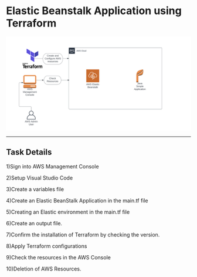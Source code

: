 # Elastic Beanstalk Application using Terraform


![Chart](assets/Chart.png)

<hr>

## Task Details

1)Sign into AWS Management Console

2)Setup Visual Studio Code

3)Create a variables file

4)Create an Elastic BeanStalk Application in the main.tf file

5)Creating an Elastic environment in the main.tf file

6)Create an output file.

7)Confirm the installation of Terraform by checking the version.

8)Apply Terraform configurations

9)Check the resources in the AWS Console

10)Deletion of AWS Resources.
